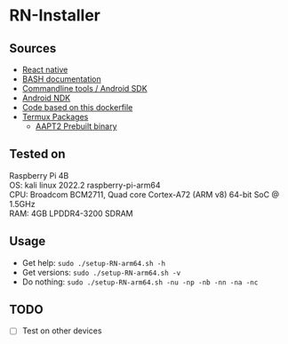 # RN-Installer

## Sources
- [React native](https://reactnative.dev/docs/next/environment-setup)
- [BASH documentation](https://debian-facile.org/doc:programmation:shells:script-bash-variables-arguments-parametres)
- [Commandline tools / Android SDK](https://developer.android.com/studio/command-line)
- [Android NDK](https://developer.android.com/ndk/downloads)
- [Code based on this dockerfile](https://github.com/react-native-community/docker-android)
- [Termux Packages](https://github.com/termux/termux-packages/issues/8350)
    - [AAPT2 Prebuilt binary](https://github.com/rendiix/termux-aapt)

## Tested on
Raspberry Pi 4B\
OS: kali linux 2022.2 raspberry-pi-arm64\
CPU: Broadcom BCM2711, Quad core Cortex-A72 (ARM v8) 64-bit SoC @ 1.5GHz\
RAM: 4GB LPDDR4-3200 SDRAM

## Usage
- Get help: `sudo ./setup-RN-arm64.sh -h`
- Get versions: `sudo ./setup-RN-arm64.sh -v`
- Do nothing: `sudo ./setup-RN-arm64.sh -nu -np -nb -nn -na -nc`

## TODO
- [ ] Test on other devices